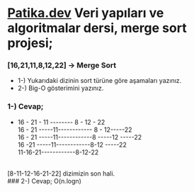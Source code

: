 # [Patika.dev](https://www.patika.dev/tr) Veri yapıları ve algoritmalar dersi, merge sort projesi;

### [16,21,11,8,12,22] -> Merge Sort
- 1-) Yukarıdaki dizinin sort türüne göre aşamaları yazınız.
-  2-) Big-O gösterimini yazınız.
### 1-) Cevap;
- 16 - 21 - 11               --------              8 - 12 - 22
<br>16 - 21  -----11------------ 8 - 12-----22
<br>16 - 21  -----11------------8  -----12 -----22
<br>  16 -21  -----11------------8-12 -----22
<br> 11-16-21------------8-12-22
<br>
[8-11-12-16-21-22] dizimizin son hali.
<br>
### 2-) Cevap;
O(n.logn)
